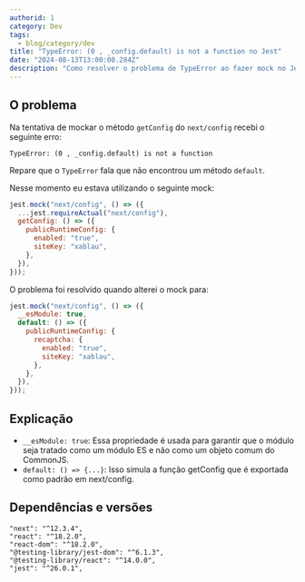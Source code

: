 ```yaml
---
authorid: 1
category: Dev
tags:
  - blog/category/dev
title: "TypeError: (0 , _config.default) is not a function no Jest"
date: "2024-08-13T13:00:00.284Z"
description: "Como resolver o problema de TypeError ao fazer mock no Jest"
---
```


## O problema

Na tentativa de mockar o método `getConfig` do `next/config` recebi o seguinte erro:

```markup
TypeError: (0 , _config.default) is not a function
```

Repare que o `TypeError` fala que não encontrou um método `default`.

Nesse momento eu estava utilizando o seguinte mock:

```js
jest.mock("next/config", () => ({
  ...jest.requireActual("next/config"),
  getConfig: () => ({
    publicRuntimeConfig: {
      enabled: "true",
      siteKey: "xablau",
    },
  }),
}));
```

O problema foi resolvido quando alterei o mock para:

```js
jest.mock("next/config", () => ({
  __esModule: true,
  default: () => ({
    publicRuntimeConfig: {
      recaptcha: {
        enabled: "true",
        siteKey: "xablau",
      },
    },
  }),
}));
```

## Explicação

- `__esModule: true`: Essa propriedade é usada para garantir que o módulo seja tratado como um módulo ES e não como um objeto comum do CommonJS.
- `default: () => {...}`: Isso simula a função getConfig que é exportada como padrão em next/config.

## Dependências e versões

```markup
"next": "^12.3.4",
"react": "^18.2.0",
"react-dom": "^18.2.0",
"@testing-library/jest-dom": "^6.1.3",
"@testing-library/react": "^14.0.0",
"jest": "^26.0.1",
```
